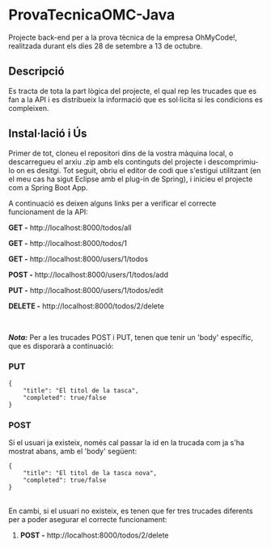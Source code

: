 # ProvaTecnicaOMC-Java
 
Projecte back-end per a la prova tècnica de la empresa OhMyCode!, realitzada durant els dies 28 de setembre a 13 de octubre.

## Descripció

Es tracta de tota la part lògica del projecte, el qual rep les trucades que es fan a la API i es distribueix la informació que es sol·licita si les condicions es compleixen.

## Instal·lació i Ús

Primer de tot, cloneu el repositori dins de la vostra màquina local, o descarregueu el arxiu .zip amb els continguts del projecte i descomprimiu-lo on es desitgi. Tot seguit, obriu el editor de codi que s'estigui utilitzant (en el meu cas ha sigut Eclipse amb el plug-in de Spring), i inicieu el projecte com a Spring Boot App.

A continuació es deixen alguns links per a verificar el correcte funcionament de la API:

**GET -** http://localhost:8000/todos/all 

**GET -** http://localhost:8000/todos/1 

**GET -** http://localhost:8000/users/1/todos

**POST -** http://localhost:8000/users/1/todos/add

**PUT -** http://localhost:8000/users/1/todos/edit

**DELETE -** http://localhost:8000/todos/2/delete

<br/>

***Nota:*** Per a les trucades POST i PUT, tenen que tenir un 'body' específic, que es disporarà a continuació:

### PUT
```
{
    "title": "El titol de la tasca",
    "completed": true/false
}
```

### POST
Si el usuari ja existeix, només cal passar la id en la trucada com ja s'ha mostrat abans, amb el 'body' següent:
```
{
    "title": "El titol de la tasca nova",
    "completed": true/false
}
```
<br/>
En cambi, si el usuari no existeix, es tenen que fer tres trucades diferents per a poder asegurar el correcte funcionament:

<ol>
    <li><strong>POST -</strong> http://localhost:8000/todos/2/delete</li>
    
</ol>